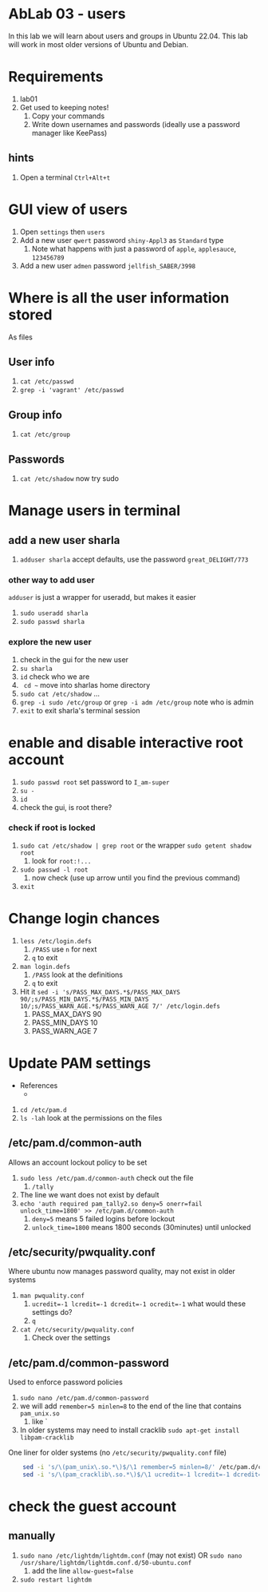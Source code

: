 # AbLab 03 - users
In this lab we will learn about users and groups in Ubuntu 22.04. This lab will work in most older versions of Ubuntu and Debian.

# Requirements
1. lab01
1. Get used to keeping notes!
   1. Copy your commands
   1. Write down usernames and passwords (ideally use a password manager like KeePass)

## hints
1. Open a terminal `Ctrl+Alt+t`

# GUI view of users
1. Open `settings` then `users`
1. Add a new user `qwert` password `shiny-Appl3` as `Standard` type
   1. Note what happens with just a password of `apple`, `applesauce`, `123456789`
1. Add a new user `admen` password `jellfish_SABER/3998`

# Where is all the user information stored
As files
## User info
1. `cat /etc/passwd`
1. `grep -i 'vagrant' /etc/passwd`
## Group info
1. `cat /etc/group`
## Passwords
   1. `cat /etc/shadow` now try sudo

# Manage users in terminal
## add a new user sharla
1. `adduser sharla` accept defaults, use the password `great_DELIGHT/773`

### other way to add user
`adduser` is just a wrapper for useradd, but makes it easier
1. `sudo useradd sharla`
1. `sudo passwd sharla`

### explore the new user
1. check in the gui for the new user
1. `su sharla`
1. `id` check who we are
1. ` cd ~` move into sharlas home directory 
1. `sudo cat /etc/shadow` ...
1. `grep -i sudo /etc/group` or `grep -i adm /etc/group` note who is admin 
1. `exit` to exit sharla's terminal session

# enable and disable interactive root account
1. `sudo passwd root` set password to `I_am-super`
1. `su -`
1. `id`
1. check the gui, is root there?
### check if root is locked
1. `sudo cat /etc/shadow | grep root` or the wrapper `sudo getent shadow root`
   1. look for `root:!...`
1. `sudo passwd -l root`
   1. now check (use up arrow until you find the previous command)
1. `exit`

# Change login chances
1. `less /etc/login.defs`
   1. `/PASS` use `n` for next
   1. `q` to exit
1. `man login.defs`
   1. `/PASS` look at the definitions
   1. `q` to exit
1. Hit it `sed -i 's/PASS_MAX_DAYS.*$/PASS_MAX_DAYS 90/;s/PASS_MIN_DAYS.*$/PASS_MIN_DAYS 10/;s/PASS_WARN_AGE.*$/PASS_WARN_AGE 7/' /etc/login.defs`
   1. PASS_MAX_DAYS 90
   1. PASS_MIN_DAYS 10
   1. PASS_WARN_AGE 7

# Update PAM settings
* References
   * [](https://www.server-world.info/en/note?os=Ubuntu_22.04&p=pam&f=1)
1. `cd /etc/pam.d`
1. `ls -lah` look at the permissions on the files

## /etc/pam.d/common-auth
Allows an account lockout policy to be set
1. `sudo less /etc/pam.d/common-auth` check out the file
   1. `/tally`
1. The line we want does not exist by default
1. `echo 'auth required pam_tally2.so deny=5 onerr=fail unlock_time=1800' >> /etc/pam.d/common-auth`
   1. `deny=5` means 5 failed logins before lockout
   1. `unlock_time=1800` means 1800 seconds (30minutes) until unlocked

## /etc/security/pwquality.conf
Where ubuntu now manages password quality, may not exist in older systems
1. `man pwquality.conf` 
   1. `ucredit=-1 lcredit=-1 dcredit=-1 ocredit=-1` what would these settings do?
   1. `q`
1. `cat /etc/security/pwquality.conf`
   1. Check over the settings

## /etc/pam.d/common-password
Used to enforce password policies
1. `sudo nano /etc/pam.d/common-password`
1. we will add `remember=5 minlen=8` to the end of the line that contains `pam_unix.so`
   1. like ` 
1. In older systems may need to install cracklib `sudo apt-get install libpam-cracklib`

One liner for older systems (no `/etc/security/pwquality.conf` file)
```sh
    sed -i 's/\(pam_unix\.so.*\)$/\1 remember=5 minlen=8/' /etc/pam.d/common-password
    sed -i 's/\(pam_cracklib\.so.*\)$/\1 ucredit=-1 lcredit=-1 dcredit=-1 ocredit=-1/' /etc/pam.d/common-password
```

# check the guest account
## manually
1. `sudo nano /etc/lightdm/lightdm.conf` (may not exist) OR `sudo nano /usr/share/lightdm/lightdm.conf.d/50-ubuntu.conf`
   1. add the line `allow-guest=false`
1. `sudo restart lightdm`








